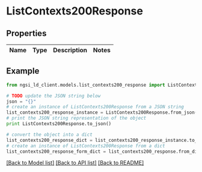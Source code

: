 # ListContexts200Response


## Properties
Name | Type | Description | Notes
------------ | ------------- | ------------- | -------------

## Example

```python
from ngsi_ld_client.models.list_contexts200_response import ListContexts200Response

# TODO update the JSON string below
json = "{}"
# create an instance of ListContexts200Response from a JSON string
list_contexts200_response_instance = ListContexts200Response.from_json(json)
# print the JSON string representation of the object
print ListContexts200Response.to_json()

# convert the object into a dict
list_contexts200_response_dict = list_contexts200_response_instance.to_dict()
# create an instance of ListContexts200Response from a dict
list_contexts200_response_form_dict = list_contexts200_response.from_dict(list_contexts200_response_dict)
```
[[Back to Model list]](../README.md#documentation-for-models) [[Back to API list]](../README.md#documentation-for-api-endpoints) [[Back to README]](../README.md)


